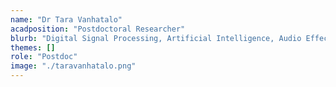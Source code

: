 ```yaml
---
name: "Dr Tara Vanhatalo"
acadposition: "Postdoctoral Researcher"
blurb: "Digital Signal Processing, Artificial Intelligence, Audio Effects Modelling"
themes: []
role: "Postdoc"
image: "./taravanhatalo.png"
---
```

